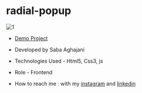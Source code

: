 # radial-popup
![1](https://github.com/Saba-Aghajani-developer/radial-popup/assets/135870519/5eca2a3f-49cb-467f-9b38-00ba56d05cdf)


- [Demo Project](https://saba-aghajani-developer.github.io/radial-popup/)

- Developed by Saba Aghajani
  
- Technologies Used - Html5, Css3, js

- Role - Frontend

- How to reach me : with my [instagram](https://instagram.com/saba_aghajani_developer?utm_source=qr&igshid=MzNlNGNkZWQ4Mg%3D%3D) and [linkedin](https://www.linkedin.com/in/saba-a-69b608208)
